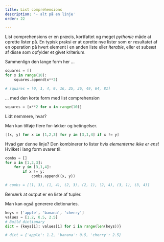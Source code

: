 ```yaml
---
title: List comprehensions
description: '- alt på en linje'
order: 22

---
```

List comprehensions er en præcis, kortfattet og meget _pythonic_ måde at oprette lister på.
En typisk praksi er at oprette nye lister som er resultatet af en operation på hvert element i en anden liste eller _iterable_, eller et subsæt af disse som opfylder et givet kriterium.

Sammenlign den lange form her ...

``` python
squares = []
for x in range(10):
    squares.append(x**2)

# squares = [0, 1, 4, 9, 16, 25, 36, 49, 64, 81]
```

... med den korte form med list comprehension

``` python
squares = [x**2 for x in range(10)]
```

Lidt nemmere, hvar?

Man kan tilføje flere for-løkker og betingelser.

``` python
[(x, y) for x in [1,2,3] for y in [3,1,4] if x != y]
```

Hvad gør denne linje? Den kombinerer to lister _hvis elementerne ikke er ens_!
Hvilket i lang form svarer til:

``` python
combs = []
for x in [1,2,3]:
    for y in [3,1,4]:
        if x != y:
            combs.append((x, y))

# combs = [(1, 3), (1, 4), (2, 3), (2, 1), (2, 4), (3, 1), (3, 4)]
```
Bemærk at output er en liste af tupler.

Man kan også generere dictionaries.

``` python
keys = ['apple', 'banana', 'cherry']
values = [1.2, 0.5, 2.5]
# Build dictionary
dict = {keys[i]: values[i] for i in range(len(keys))}

# dict = {'apple': 1.2, 'banana': 0.5, 'cherry': 2.5}
```
